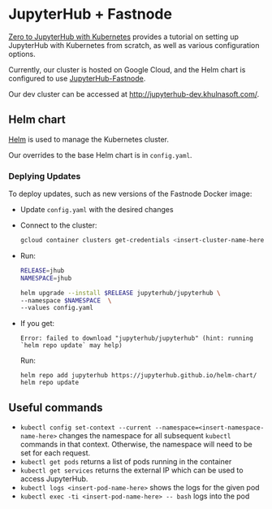 # JupyterHub + Fastnode

[Zero to JupyterHub with Kubernetes](https://zero-to-jupyterhub.readthedocs.io/en/latest/) provides a tutorial on setting up JupyterHub with Kubernetes from scratch, as well as various configuration options.

Currently, our cluster is hosted on Google Cloud, and the Helm chart is configured to use [JupyterHub-Fastnode](https://hub.docker.com/r/khulnasoft-lab/jupyterhub-fastnode).

Our dev cluster can be accessed at http://jupyterhub-dev.khulnasoft.com/.

## Helm chart

[Helm](https://zero-to-jupyterhub.readthedocs.io/en/latest/reference/glossary.html?highlight=config.yaml#term-helm-values) is used to manage the Kubernetes cluster.

Our overrides to the base Helm chart is in `config.yaml`.

### Deplying Updates

To deploy updates, such as new versions of the Fastnode Docker image:

- Update `config.yaml` with the desired changes
- Connect to the cluster:
  ```sh
  gcloud container clusters get-credentials <insert-cluster-name-here> --zone us-west1-b --project fastnode-dev-XXXXXXX
  ```
- Run:

  ```sh
  RELEASE=jhub
  NAMESPACE=jhub

  helm upgrade --install $RELEASE jupyterhub/jupyterhub \
  --namespace $NAMESPACE  \
  --values config.yaml
  ```

- If you get:
  ```
  Error: failed to download "jupyterhub/jupyterhub" (hint: running `helm repo update` may help)
  ```
  Run:
  ```
  helm repo add jupyterhub https://jupyterhub.github.io/helm-chart/
  helm repo update
  ```

## Useful commands

- `kubectl config set-context --current --namespace=<insert-namespace-name-here>` changes the namespace for all subsequent `kubectl` commands in that context. Otherwise, the namespace will need to be set for each request.
- `kubectl get pods` returns a list of pods running in the container
- `kubectl get services` returns the external IP which can be used to access JupyterHub.
- `kubectl logs <insert-pod-name-here>` shows the logs for the given pod
- `kubectl exec -ti <insert-pod-name-here> -- bash` logs into the pod
